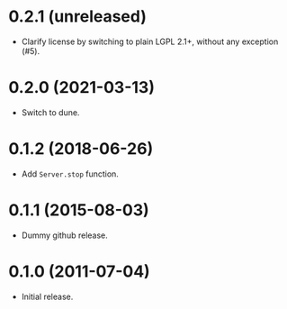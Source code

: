 0.2.1 (unreleased)
=====
- Clarify license by switching to plain LGPL 2.1+, without any exception (#5).

0.2.0 (2021-03-13)
=====
* Switch to dune.

0.1.2 (2018-06-26)
=====
* Add `Server.stop` function.

0.1.1 (2015-08-03)
=====
* Dummy github release.

0.1.0 (2011-07-04)
=====
* Initial release.
